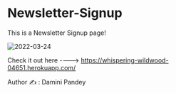 # Newsletter-Signup
This is a Newsletter Signup page!


![2022-03-24](https://user-images.githubusercontent.com/61384878/159863619-06cf8861-752e-40b3-8277-876120bb2da7.png)

Check it out here ---->  https://whispering-wildwood-04651.herokuapp.com/ 

Author ✍️ : Damini Pandey

